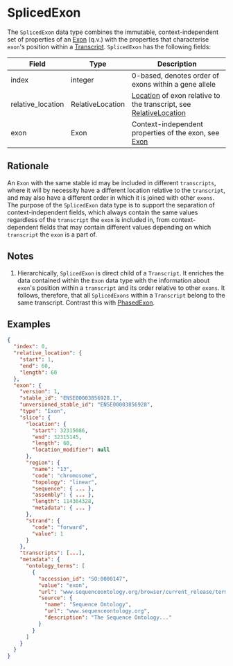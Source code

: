 # SplicedExon

The `SplicedExon` data type combines the immutable, context-independent set of properties of an [Exon](./exon.md) (q.v.) with the properties that characterise `exon`'s position within a [Transcript](./transcript.md). `SplicedExon` has the following fields:

| Field             | Type             | Description |
|-------------------|------------------|-------------|
| index             | integer          | 0-based, denotes order of exons within a gene allele
| relative_location | RelativeLocation | [Location](./location.md) of exon relative to the transcript, see [RelativeLocation](./relative_location.md)
| exon              | Exon             | Context-independent properties of the exon, see [Exon](./exon.md)

## Rationale
An `Exon` with the same stable id may be included in different `transcripts`, where it will by necessity have a different location relative to the `transcript`, and may also have a different order in which it is joined with other `exons`. The purpose of the `SplicedExon` data type is to support the separation of context-independent fields, which always contain the same values regardless of the `transcript` the `exon` is included in, from context-dependent fields that may contain different values depending on which `transcript` the `exon` is a part of.

## Notes
1. Hierarchically, `SplicedExon` is direct child of a `Transcript`. It enriches the data contained within the `Exon` data type with the information about `exon`'s position within a `transcript` and its order relative to other `exons`. It follows, therefore, that all `SplicedExons` within a `Transcript` belong to the same transcript. Contrast this with [PhasedExon](./phased_exon.md).

## Examples

```json
{
  "index": 0,
  "relative_location": {
    "start": 1,
    "end": 60,
    "length": 60
  },
  "exon": {
    "version": 1,
    "stable_id": "ENSE00003856928.1",
    "unversioned_stable_id": "ENSE00003856928",
    "type": "Exon",
    "slice": {
      "location": {
        "start": 32315086,
        "end": 32315145,
        "length": 60,
        "location_modifier": null
      },
      "region": {
        "name": "13",
        "code": "chromosome",
        "topology": "linear",
        "sequence": { ... },
        "assembly": { ... },
        "length": 114364328,
        "metadata": { ... }
      },
      "strand": {
        "code": "forward",
        "value": 1
      }  
    },
    "transcripts": [...],
    "metadata": {
      "ontology_terms": [
        {
          "accession_id": "SO:0000147",
          "value": "exon",
          "url": "www.sequenceontology.org/browser/current_release/term/SO:0000147",
          "source": {
            "name": "Sequence Ontology",
            "url": "www.sequenceontology.org",
            "description": "The Sequence Ontology..."
          }
        }
      ]
    }
  }
}
```
